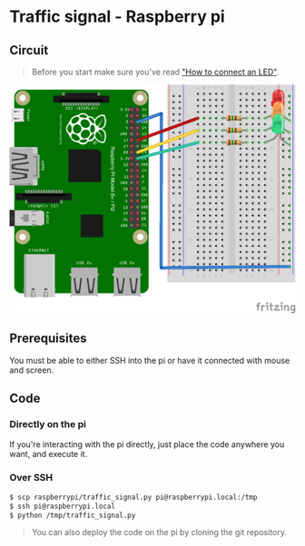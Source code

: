 # Traffic signal - Raspberry pi

## Circuit

> Before you start make sure you've read ["How to connect an LED"](../README.md#how-to-connect-an-led).

![pi](../assets/fritzing_pi.png)

## Prerequisites

You must be able to either SSH into the pi or have it connected with mouse and screen.

## Code

### Directly on the pi

If you're interacting with the pi directly, just place the code anywhere you want, and execute it.

### Over SSH

```console
$ scp raspberrypi/traffic_signal.py pi@raspberrypi.local:/tmp
$ ssh pi@raspberrypi.local
$ python /tmp/traffic_signal.py
```

> You can also deploy the code on the pi by cloning the git repository.

